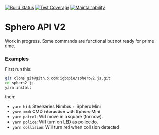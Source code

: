 [![Build Status](https://travis-ci.org/igbopie/spherov2.js.svg?branch=master)](https://travis-ci.org/igbopie/spherov2.js)
[![Test Coverage](https://api.codeclimate.com/v1/badges/5c57b5d2addf2ea48c34/test_coverage)](https://codeclimate.com/github/igbopie/spherov2.js/test_coverage)
[![Maintainability](https://api.codeclimate.com/v1/badges/5c57b5d2addf2ea48c34/maintainability)](https://codeclimate.com/github/igbopie/spherov2.js/maintainability)
# Sphero API V2

Work in progress. Some commands are functional but not ready for prime time.


### Examples

First run this:

```sh
git clone git@github.com:igbopie/spherov2.js.git
cd sphero2.js
yarn install
```

then:

* `yarn hid`: Steelseries Nimbus + Sphero Mini
* `yarn cmd`: CMD interaction with Sphero Mini
* `yarn patrol`: Will move in a square (for now).
* `yarn police`: Will turn on LED as police do.
* `yarn collision`: Will turn red when collision detected
